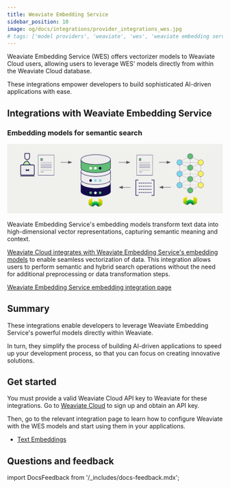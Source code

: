 ```yaml
---
title: Weaviate Embedding Service
sidebar_position: 10
image: og/docs/integrations/provider_integrations_wes.jpg
# tags: ['model providers', 'weaviate', 'wes', 'weaviate embedding service']
---
```


<!-- Note: for images, use https://docs.google.com/presentation/d/15opIcJuaIjEEcs_1Zm8B6pccox2p7_MHSjCnRv4dPfU/edit?usp=sharing -->

Weaviate Embedding Service (WES) offers vectorizer models to Weaviate Cloud users, allowing users to leverage WES' models directly from within the Weaviate Cloud database.

These integrations empower developers to build sophisticated AI-driven applications with ease.

## Integrations with Weaviate Embedding Service

### Embedding models for semantic search

![Embedding integration illustration](../_includes/integration_wes_embedding.png)

Weaviate Embedding Service's embedding models transform text data into high-dimensional vector representations, capturing semantic meaning and context.

[Weaviate Cloud integrates with Weaviate Embedding Service's embedding models](./embeddings.md) to enable seamless vectorization of data. This integration allows users to perform semantic and hybrid search operations without the need for additional preprocessing or data transformation steps.

[Weaviate Embedding Service embedding integration page](./embeddings.md)

## Summary

These integrations enable developers to leverage Weaviate Embedding Service's powerful models directly within Weaviate.

In turn, they simplify the process of building AI-driven applications to speed up your development process, so that you can focus on creating innovative solutions.

## Get started

You must provide a valid Weaviate Cloud API key to Weaviate for these integrations. Go to [Weaviate Cloud](https://console.weaviate.cloud/) to sign up and obtain an API key.

Then, go to the relevant integration page to learn how to configure Weaviate with the WES models and start using them in your applications.

- [Text Embeddings](./embeddings.md)

## Questions and feedback

import DocsFeedback from '/_includes/docs-feedback.mdx';

<DocsFeedback/>
